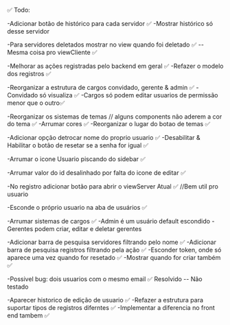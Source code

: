 ✅ Todo:

-Adicionar botão de histórico para cada servidor ✅
  -Mostrar histórico só desse servidor

-Para servidores deletados mostrar no view quando foi deletado ✅
  --Mesma coisa pro viewCliente ✅

-Melhorar as ações registradas pelo backend em geral ✅ 
  -Refazer o modelo dos registros ✅ 

-Reorganizar a estrutura de cargos convidado, gerente & admin ✅
  -Convidado só visualiza ✅
  -Cargos só podem editar usuarios de permissão menor que o outro✅

-Reorganizar os sistemas de temas // alguns components não aderem a cor do tema ✅
  -Arrumar cores ✅
  -Reorganizar o lugar do botao de temas ✅

-Adicionar opção detrocar nome do proprio usuario ✅
  -Desabilitar & Habilitar o botão de resetar se a senha for igual ✅

-Arrumar o icone Usuario piscando do sidebar ✅

-Arrumar valor do id desalinhado  por falta do icone de editar ✅

-No registro adicionar botão para abrir o viewServer Atual ✅ //Bem util pro usuario

-Esconde o próprio usuario na aba de usuários ✅

-Arrumar sistemas de cargos ✅
  -Admin é um usuário default escondido
  -Gerentes podem criar, editar e deletar gerentes

-Adicionar barra de pesquisa servidores filtrando pelo nome ✅
-Adicionar barra de pesquisa registros filtrando pela ação ✅
-Esconder token, onde só aparece uma vez quando for resetado ✅
  -Mostrar quando for criar também ✅

-Possivel bug: dois usuarios com o mesmo email ✅ Resolvido -- Não testado

-Aparecer historico de edição de usuario ✅
  -Refazer a estrutura para suportar tipos de registros diferntes ✅
  -Implementar a diferencia no front end tambem  ✅

